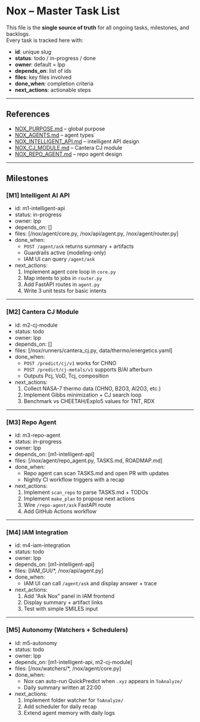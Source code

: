 # Nox – Master Task List

This file is the **single source of truth** for all ongoing tasks, milestones, and backlogs.  
Every task is tracked here with:
- **id**: unique slug
- **status**: todo / in-progress / done
- **owner**: default = lpp
- **depends_on**: list of ids
- **files**: key files involved
- **done_when**: completion criteria
- **next_actions**: actionable steps

---

## References
- [NOX_PURPOSE.md](./NOX_PURPOSE.md) – global purpose
- [NOX_AGENTS.md](./NOX_AGENTS.md) – agent types
- [NOX_INTELLIGENT_API.md](./NOX_INTELLIGENT_API.md) – intelligent API design
- [NOX_CJ_MODULE.md](./NOX_CJ_MODULE.md) – Cantera CJ module
- [NOX_REPO_AGENT.md](./NOX_REPO_AGENT.md) – repo agent design

---

## Milestones

### [M1] Intelligent AI API
- id: m1-intelligent-api
- status: in-progress
- owner: lpp
- depends_on: []
- files: [/nox/agent/core.py, /nox/api/agent.py, /nox/agent/router.py]
- done_when:
  - `POST /agent/ask` returns summary + artifacts
  - Guardrails active (modeling-only)
  - IAM UI can query `/agent/ask`
- next_actions:
  1. Implement agent core loop in `core.py`
  2. Map intents to jobs in `router.py`
  3. Add FastAPI routes in `agent.py`
  4. Write 3 unit tests for basic intents

---

### [M2] Cantera CJ Module
- id: m2-cj-module
- status: todo
- owner: lpp
- depends_on: []
- files: [/nox/runners/cantera_cj.py, data/thermo/energetics.yaml]
- done_when:
  - `POST /predict/cj/v1` works for CHNO
  - `POST /predict/cj-metals/v1` supports B/Al afterburn
  - Outputs Pcj, VoD, Tcj, composition
- next_actions:
  1. Collect NASA-7 thermo data (CHNO, B2O3, Al2O3, etc.)
  2. Implement Gibbs minimization + CJ search loop
  3. Benchmark vs CHEETAH/Explo5 values for TNT, RDX

---

### [M3] Repo Agent
- id: m3-repo-agent
- status: in-progress
- owner: lpp
- depends_on: [m1-intelligent-api]
- files: [/nox/agent/repo_agent.py, TASKS.md, ROADMAP.md]
- done_when:
  - Repo agent can scan TASKS.md and open PR with updates
  - Nightly CI workflow triggers with a recap
- next_actions:
  1. Implement `scan_repo` to parse TASKS.md + TODOs
  2. Implement `make_plan` to propose next actions
  3. Wire `/repo-agent/ask` FastAPI route
  4. Add GitHub Actions workflow

---

### [M4] IAM Integration
- id: m4-iam-integration
- status: todo
- owner: lpp
- depends_on: [m1-intelligent-api]
- files: [IAM_GUI/*, /nox/api/agent.py]
- done_when:
  - IAM UI can call `/agent/ask` and display answer + trace
- next_actions:
  1. Add “Ask Nox” panel in IAM frontend
  2. Display summary + artifact links
  3. Test with simple SMILES input

---

### [M5] Autonomy (Watchers + Schedulers)
- id: m5-autonomy
- status: todo
- owner: lpp
- depends_on: [m1-intelligent-api, m2-cj-module]
- files: [/nox/watchers/*, /nox/agent/core.py]
- done_when:
  - Nox can auto-run QuickPredict when `.xyz` appears in `ToAnalyze/`
  - Daily summary written at 22:00
- next_actions:
  1. Implement folder watcher for `ToAnalyze/`
  2. Add scheduler for daily recap
  3. Extend agent memory with daily logs